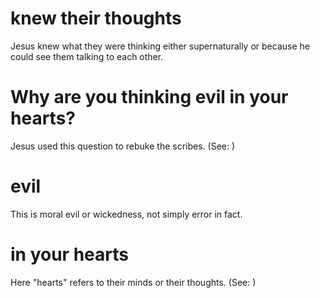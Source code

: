 
# knew their thoughts
Jesus knew what they were thinking either supernaturally or because he could see them talking to each other.

# Why are you thinking evil in your hearts?
Jesus used this question to rebuke the scribes. (See: )

# evil
This is moral evil or wickedness, not simply error in fact.

# in your hearts
Here "hearts" refers to their minds or their thoughts. (See: )